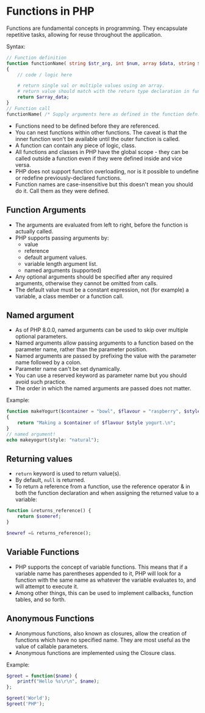 # Functions in PHP

Functions are fundamental concepts in programming. They encapsulate repetitive tasks, allowing for reuse throughout the application.

Syntax:

```php
// Function definition
function functionName( string $str_arg, int $num, array $data, string $optional_arg = 'default val' ): array
{
    // code / logic here

    # return single val or multiple values using an array.
    # return value should match with the return type declaration in function definition
    return $array_data;
}
// Function call
functionName( /* Supply arguments here as defined in the function defn. */ );
```

- Functions need to be defined before they are referenced.
- You can nest functions within other functions. The caveat is that the inner function won't be available until the outer function is called.
- A function can contain any piece of logic, class.
- All functions and classes in PHP have the global scope - they can be called outside a function even if they were defined inside and vice versa.
- PHP does not support function overloading, nor is it possible to undefine or redefine previously-declared functions.
- Function names are case-insensitive but this doesn't mean you should do it. Call them as they were defined.

## Function Arguments

- The arguments are evaluated from left to right, before the function is actually called.
- PHP supports passing arguments by:
  - value
  - reference
  - default argument values.
  - variable length argument list.
  - named arguments (supported)
- Any optional arguments should be specified after any required arguments, otherwise they cannot be omitted from calls.
- The default value must be a constant expression, not (for example) a variable, a class member or a function call.

## Named argument

- As of PHP 8.0.0, named arguments can be used to skip over multiple optional parameters.
- Named arguments allow passing arguments to a function based on the parameter name, rather than the parameter position.
- Named arguments are passed by prefixing the value with the parameter name followed by a colon.
- Parameter name can't be set dynamically.
- You can use a reserved keyword as parameter name but you should avoid such practice.
- The order in which the named arguments are passed does not matter.

Example:

```php
function makeYogurt($container = "bowl", $flavour = "raspberry", $style = "Greek")
{
    return "Making a $container of $flavour $style yogurt.\n";
}
// named argument!
echo makeyogurt(style: "natural");
```

## Returning values

- `return` keyword is used to return value(s).
- By default, `null` is returned.
- To return a reference from a function, use the reference operator & in both the function declaration and when assigning the returned value to a variable:

```php
function &returns_reference() {
    return $someref;
}

$newref =& returns_reference();
```

## Variable Functions

- PHP supports the concept of variable functions. This means that if a variable name has parentheses appended to it, PHP will look for a function with the same name as whatever the variable evaluates to, and will attempt to execute it.
- Among other things, this can be used to implement callbacks, function tables, and so forth.

## Anonymous Functions

- Anonymous functions, also known as closures, allow the creation of functions which have no specified name. They are most useful as the value of callable parameters.
- Anonymous functions are implemented using the Closure class.

Example:

```php
$greet = function($name) {
    printf("Hello %s\r\n", $name);
};

$greet('World');
$greet('PHP');
```
